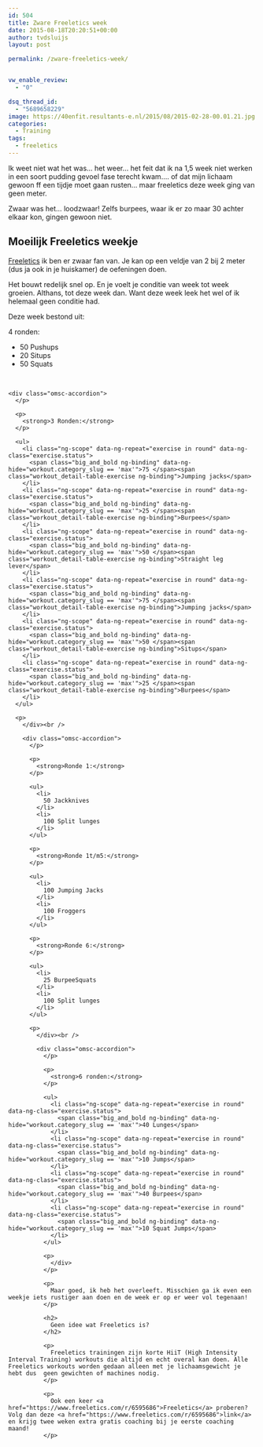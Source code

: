 ```yaml
---
id: 504
title: Zware Freeletics week
date: 2015-08-18T20:20:51+00:00
author: tvdsluijs
layout: post

permalink: /zware-freeletics-week/


vw_enable_review:
  - "0"

dsq_thread_id:
  - "5689658229"
image: https://40enfit.resultants-e.nl/2015/08/2015-02-28-00.01.21.jpg
categories:
  - Training
tags:
  - freeletics
---
```

Ik weet niet wat het was&#8230; het weer&#8230; het feit dat ik na 1,5 week niet werken in een soort pudding gevoel fase terecht kwam&#8230;. of dat mijn lichaam gewoon ff een tijdje moet gaan rusten&#8230; maar freeletics deze week ging van geen meter.

Zwaar was het&#8230; loodzwaar! Zelfs burpees, waar ik er zo maar 30 achter elkaar kon, gingen gewoon niet. <!--more-->

## Moeilijk Freeletics weekje

[Freeletics](https://www.freeletics.com/r/6595686) ik ben er zwaar fan van. Je kan op een veldje van 2 bij 2 meter (dus ja ook in je huiskamer) de oefeningen doen.

Het bouwt redelijk snel op. En je voelt je conditie van week tot week groeien. Althans, tot deze week dan. Want deze week leek het wel of ik helemaal geen conditie had.

Deze week bestond uit:

<div class="omsc-accordion">
  <p>
    4 ronden:
  </p>
  
  <ul>
    <li>
      50 Pushups
    </li>
    <li>
      20 Situps
    </li>
    <li>
      50 Squats
    </li>
  </ul>
  
  <p>
    </div><br /> 
    
    <div class="omsc-accordion">
      </p> 
      
      <p>
        <strong>3 Ronden:</strong>
      </p>
      
      <ul>
        <li class="ng-scope" data-ng-repeat="exercise in round" data-ng-class="exercise.status">
          <span class="big_and_bold ng-binding" data-ng-hide="workout.category_slug == 'max'">75 </span><span class="workout_detail-table-exercise ng-binding">Jumping jacks</span>
        </li>
        <li class="ng-scope" data-ng-repeat="exercise in round" data-ng-class="exercise.status">
          <span class="big_and_bold ng-binding" data-ng-hide="workout.category_slug == 'max'">25 </span><span class="workout_detail-table-exercise ng-binding">Burpees</span>
        </li>
        <li class="ng-scope" data-ng-repeat="exercise in round" data-ng-class="exercise.status">
          <span class="big_and_bold ng-binding" data-ng-hide="workout.category_slug == 'max'">50 </span><span class="workout_detail-table-exercise ng-binding">Straight leg lever</span>
        </li>
        <li class="ng-scope" data-ng-repeat="exercise in round" data-ng-class="exercise.status">
          <span class="big_and_bold ng-binding" data-ng-hide="workout.category_slug == 'max'">75 </span><span class="workout_detail-table-exercise ng-binding">Jumping jacks</span>
        </li>
        <li class="ng-scope" data-ng-repeat="exercise in round" data-ng-class="exercise.status">
          <span class="big_and_bold ng-binding" data-ng-hide="workout.category_slug == 'max'">50 </span><span class="workout_detail-table-exercise ng-binding">Situps</span>
        </li>
        <li class="ng-scope" data-ng-repeat="exercise in round" data-ng-class="exercise.status">
          <span class="big_and_bold ng-binding" data-ng-hide="workout.category_slug == 'max'">25 </span><span class="workout_detail-table-exercise ng-binding">Burpees</span>
        </li>
      </ul>
      
      <p>
        </div><br /> 
        
        <div class="omsc-accordion">
          </p> 
          
          <p>
            <strong>Ronde 1:</strong>
          </p>
          
          <ul>
            <li>
              50 Jackknives
            </li>
            <li>
              100 Split lunges
            </li>
          </ul>
          
          <p>
            <strong>Ronde 1t/m5:</strong>
          </p>
          
          <ul>
            <li>
              100 Jumping Jacks
            </li>
            <li>
              100 Froggers
            </li>
          </ul>
          
          <p>
            <strong>Ronde 6:</strong>
          </p>
          
          <ul>
            <li>
              25 BurpeeSquats
            </li>
            <li>
              100 Split lunges
            </li>
          </ul>
          
          <p>
            </div><br /> 
            
            <div class="omsc-accordion">
              </p> 
              
              <p>
                <strong>6 ronden:</strong>
              </p>
              
              <ul>
                <li class="ng-scope" data-ng-repeat="exercise in round" data-ng-class="exercise.status">
                  <span class="big_and_bold ng-binding" data-ng-hide="workout.category_slug == 'max'">40 Lunges</span>
                </li>
                <li class="ng-scope" data-ng-repeat="exercise in round" data-ng-class="exercise.status">
                  <span class="big_and_bold ng-binding" data-ng-hide="workout.category_slug == 'max'">10 Jumps</span>
                </li>
                <li class="ng-scope" data-ng-repeat="exercise in round" data-ng-class="exercise.status">
                  <span class="big_and_bold ng-binding" data-ng-hide="workout.category_slug == 'max'">40 Burpees</span>
                </li>
                <li class="ng-scope" data-ng-repeat="exercise in round" data-ng-class="exercise.status">
                  <span class="big_and_bold ng-binding" data-ng-hide="workout.category_slug == 'max'">10 Squat Jumps</span>
                </li>
              </ul>
              
              <p>
                </div>
              </p>
              
              <p>
                Maar goed, ik heb het overleeft. Misschien ga ik even een weekje iets rustiger aan doen en de week er op er weer vol tegenaan!
              </p>
              
              <h2>
                Geen idee wat Freeletics is?
              </h2>
              
              <p>
                Freeletics trainingen zijn korte HiiT (High Intensity Interval Training) workouts die altijd en echt overal kan doen. Alle Freeletics workouts worden gedaan alleen met je lichaamsgewicht je hebt dus  geen gewichten of machines nodig.
              </p>
              
              <p>
                Ook een keer <a href="https://www.freeletics.com/r/6595686">Freeletics</a> proberen? Volg dan deze <a href="https://www.freeletics.com/r/6595686">link</a> en krijg twee weken extra gratis coaching bij je eerste coaching maand!
              </p>